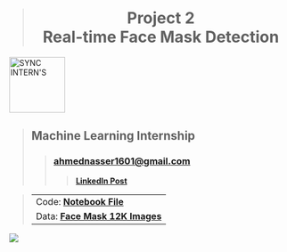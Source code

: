 > <h1 align="center">Project 2<br><b>Real-time Face Mask Detection</b></h1>

<a href="https://www.syncinterns.com"><img alt="SYNC INTERN'S" height=100 src="https://static.wixstatic.com/media/5d3a75_a74999aa4fc34c90a7e45de2b3dc9b2a~mv2.png"/></a>

> ## **Machine Learning Internship**
>> ### **[ahmednasser1601@gmail.com](mailto:ahmednasser1601@gmail.com)**
>>> <a href="#"><b>LinkedIn Post</b></a>

> <table align="center"><tr><td>Code: <a href="https://www.kaggle.com/code/ahmednasser1601/face-mask-detection"><b>Notebook File</b></a></td></tr><tr><td>Data: <a href="https://www.kaggle.com/datasets/ashishjangra27/face-mask-12k-images-dataset"><b>Face Mask 12K Images</b></a></td></tr></table>

<img src="https://hits.sh/github.com/AhmedNasser1601/Face-Mask-Detection.svg?label=Visits&logo=python"/>
